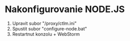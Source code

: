 Nakonfigurovanie NODE.JS
=================
1. Upravit subor "/proxy/ctlm.ini"
2. Spustit subor "configure-node.bat"
3. Restartnut konzolu + WebStorm